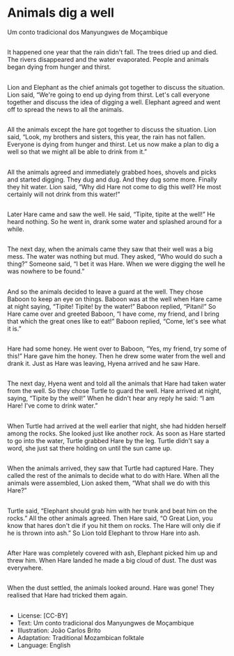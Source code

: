 # Animals dig a well
Um conto tradicional dos Manyungwes de Moçambique

##
It happened one year that the rain didn't fall. The trees dried up and died. The rivers
disappeared and the water evaporated. People and animals began dying from hunger and
thirst.

##
Lion and Elephant as the chief animals got together to discuss the situation. Lion said,
“We're going to end up dying from thirst. Let's call everyone together and discuss the idea
of digging a well. Elephant agreed and went off to spread the news to all the animals.

##
All the animals except the hare got together to discuss the situation. Lion said, “Look, my
brothers and sisters, this year, the rain has not fallen. Everyone is dying from hunger and
thirst. Let us now make a plan to dig a well so that we might all be able to drink from it.”

##
All the animals agreed and immediately grabbed hoes, shovels and picks and started
digging. They dug and dug. And they dug some more. Finally they hit water. Lion said, “Why
did Hare not come to dig this well? He most certainly will not drink from this water!”

##
Later Hare came and saw the well. He said, “Tipite, tipite at the well!” He heard nothing. So
he went in, drank some water and splashed around for a while.

##
The next day, when the animals came they saw that their well was a big mess. The water
was nothing but mud. They asked, “Who would do such a thing?” Someone said, “I bet it
was Hare. When we were digging the well he was nowhere to be found.”

##
And so the animals decided to leave a guard at the well. They
chose Baboon to keep an eye on things. Baboon was at the well
when Hare came at night saying, “Tipite! Tipite! by the water!”
Baboon replied, “Pitani!” So Hare came over and greeted Baboon,
“I have come, my friend, and I bring that which the great ones like
to eat!” Baboon replied, “Come, let's see what it is.”

##
Hare had some honey. He went over to Baboon, “Yes, my friend, try some of this!” Hare
gave him the honey. Then he drew some water from the well and drank it. Just as Hare was
leaving, Hyena arrived and he saw Hare.

##
The next day, Hyena went and told all the animals that Hare had taken water from the well.
So they chose Turtle to guard the well. Hare arrived at night, saying, “Tipite by the well!”
When he didn't hear any reply he said: “I am Hare! I've come to drink water.”

##
When Turtle had arrived at the well earlier that night, she had hidden herself among the
rocks. She looked just like another rock. As soon as Hare started to go into the water, Turtle
grabbed Hare by the leg. Turtle didn't say a word, she just sat there holding on until the sun
came up.

##
When the animals arrived, they saw that Turtle had captured Hare. They called the rest of
the animals to decide what to do with Hare. When all the animals were assembled, Lion
asked them, “What shall we do with this Hare?”

##
Turtle said, “Elephant should grab him with her trunk and beat him on the rocks.” All the
other animals agreed. Then Hare said, “O Great Lion, you know that hares don't die if you
hit them on rocks. The Hare will only die if he is thrown into ash.” So Lion told Elephant to
throw Hare into ash.

##
After Hare was completely covered with ash, Elephant picked him up and threw him. When
Hare landed he made a big cloud of dust. The dust was everywhere.

##
When the dust settled, the animals
looked around. Hare was gone!
They realised that Hare had tricked
them again.

##
* License: [CC-BY]
* Text: Um conto tradicional dos Manyungwes de Moçambique
* Illustration: João Carlos Brito
* Adaptation: Traditional Mozambican folktale
* Language: English
